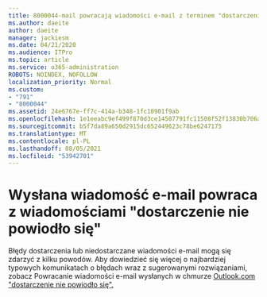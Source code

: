 ```yaml
---
title: 8000044-mail powracają wiadomości e-mail z terminem "dostarczenie nie powiodło się" w Outlook.com
ms.author: daeite
author: daeite
manager: jackiesm
ms.date: 04/21/2020
ms.audience: ITPro
ms.topic: article
ms.service: o365-administration
ROBOTS: NOINDEX, NOFOLLOW
localization_priority: Normal
ms.custom:
- "791"
- "8000044"
ms.assetid: 24e6767e-ff7c-414a-b348-1fc10901f9ab
ms.openlocfilehash: 1e1eeabc9ef499f870d3ce14507791fc11508f52f13830b706ad1044c98454c2
ms.sourcegitcommit: b5f7da89a650d2915dc652449623c78be6247175
ms.translationtype: MT
ms.contentlocale: pl-PL
ms.lasthandoff: 08/05/2021
ms.locfileid: "53942701"
---
```

# <a name="sent-email-comes-back-delivery-failed"></a>Wysłana wiadomość e-mail powraca z wiadomościami "dostarczenie nie powiodło się"

Błędy dostarczenia lub niedostarczane wiadomości e-mail mogą się zdarzyć z kilku powodów. Aby dowiedzieć się więcej o najbardziej typowych komunikatach o błędach wraz z sugerowanymi rozwiązaniami, zobacz Powracanie wiadomości e-mail wysłanych w chmurze [Outlook.com "dostarczenie nie powiodło się".](https://support.office.com/article/45e048ac-f7b1-4c0f-b525-081cb34f1062?wt.mc_id=Office_Outlook_com_Alchemy)
  